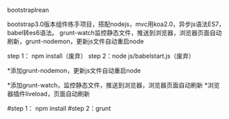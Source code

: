 bootstraplrean 

bootstrap3.0版本组件练手项目，搭配nodejs，mvc用koa2.0，异步js语法ES7，babel转es6语法。
grunt-watch监控静态文件，推送到浏览器，浏览器页面自动刷新，grunt-nodemon，更新js文件自动重启node


step 1： npm install（废弃）
step 2：node js/babelstart.js（废弃）


*添加grunt-nodemon，更新js文件自动重启node

*添加grunt-watch，监控静态文件，推送到浏览器，浏览器页面自动刷新
*浏览器插件liveload，页面自动刷新

#step 1： npm install
#step 2：grunt